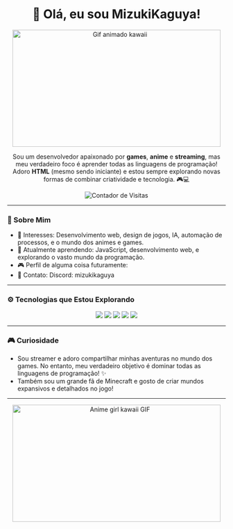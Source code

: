 <h1 align="center">🌟 Olá, eu sou MizukiKaguya!</h1>

<p align="center">
  <img src="https://media.giphy.com/media/ErZ8hv5eO92JW/giphy.gif" width="480" height="269" alt="Gif animado kawaii" />
</p>

<p align="center">
  Sou um desenvolvedor apaixonado por <strong>games</strong>, <strong>anime</strong> e <strong>streaming</strong>, mas meu verdadeiro foco é aprender todas as linguagens de programação! Adoro <strong>HTML</strong> (mesmo sendo iniciante) e estou sempre explorando novas formas de combinar criatividade e tecnologia. 🎮💻
</p>

<p align="center">
  <img src="https://komarev.com/ghpvc/?username=MizukiKaguya&color=brightgreen" alt="Contador de Visitas" />
</p>

---

### 🧠 Sobre Mim
- 🎨 Interesses: Desenvolvimento web, design de jogos, IA, automação de processos, e o mundo dos animes e games.
- 📘 Atualmente aprendendo: JavaScript, desenvolvimento web, e explorando o vasto mundo da programação.
- 🎮 Perfil de alguma coisa futuramente: 
- 💬 Contato: Discord: mizukikaguya

---

### ⚙️ Tecnologias que Estou Explorando
<div align="center">
  <img src="https://img.shields.io/badge/-HTML5-333333?style=for-the-badge&logo=HTML5"/>
  <img src="https://img.shields.io/badge/-JavaScript-333333?style=for-the-badge&logo=javascript&logoColor=F7DF1E"/>
  <img src="https://img.shields.io/badge/-Node.js-333333?style=for-the-badge&logo=node.js&logoColor=339933"/>
  <img src="https://img.shields.io/badge/-CSS3-333333?style=for-the-badge&logo=CSS3&logoColor=1572B6"/>
  <img src="https://img.shields.io/badge/-Git-333333?style=for-the-badge&logo=git"/>
</div>

---

### 🎮 Curiosidade
- Sou streamer e adoro compartilhar minhas aventuras no mundo dos games. No entanto, meu verdadeiro objetivo é dominar todas as linguagens de programação! ✨
- Também sou um grande fã de Minecraft e gosto de criar mundos expansivos e detalhados no jogo!

---

<p align="center">
  <img src="https://media.giphy.com/media/7ihhFw8q0LzBS/giphy.gif" width="480" height="269" alt="Anime girl kawaii GIF" />
</p>
